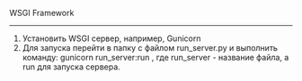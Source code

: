WSGI Framework
_____________________________________

1. Установить WSGI сервер, например, Gunicorn
2. Для запуска перейти в папку с файлом run_server.py и выполнить команду: 
    gunicorn run_server:run , где run_server - название файла, а run для запуска сервера.
   



